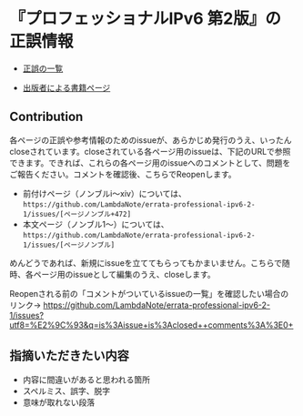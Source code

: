 # 『プロフェッショナルIPv6 第2版』の正誤情報

* [正誤の一覧](https://github.com/LambdaNote/errata-professional-ipv6-2-1/issues?q=is%3Aissue+is%3Aopen+sort%3Acreated-asc)

* [出版者による書籍ページ](https://www.lambdanote.com/collections/ipv6)

## Contribution

各ページの正誤や参考情報のためのissueが、あらかじめ発行のうえ、いったんcloseされています。closeされている各ページ用のissueは、下記のURLで参照できます。できれば、これらの各ページ用のissueへのコメントとして、問題をご報告ください。コメントを確認後、こちらでReopenします。

* 前付けページ（ノンブルi～xiv）については、`https://github.com/LambdaNote/errata-professional-ipv6-2-1/issues/[ページノンブル+472]`
* 本文ページ（ノンブル1～）については、`https://github.com/LambdaNote/errata-professional-ipv6-2-1/issues/[ページノンブル]`

めんどうであれば、新規にissueを立ててもらってもかまいません。こちらで随時、各ページ用のissueとして編集のうえ、closeします。

Reopenされる前の「コメントがついているissueの一覧」を確認したい場合のリンク→ https://github.com/LambdaNote/errata-professional-ipv6-2-1/issues?utf8=%E2%9C%93&q=is%3Aissue+is%3Aclosed++comments%3A%3E0+

## 指摘いただきたい内容

- 内容に間違いがあると思われる箇所
- スペルミス、誤字、脱字
- 意味が取れない段落
